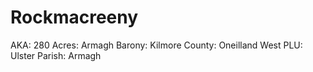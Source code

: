 # Rockmacreeny

AKA: 280
Acres: Armagh
Barony: Kilmore
County: Oneilland West
PLU: Ulster
Parish: Armagh